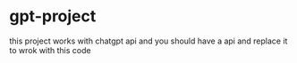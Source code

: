# gpt-project
this project works with chatgpt api and you should have a api and replace it to wrok with this code
